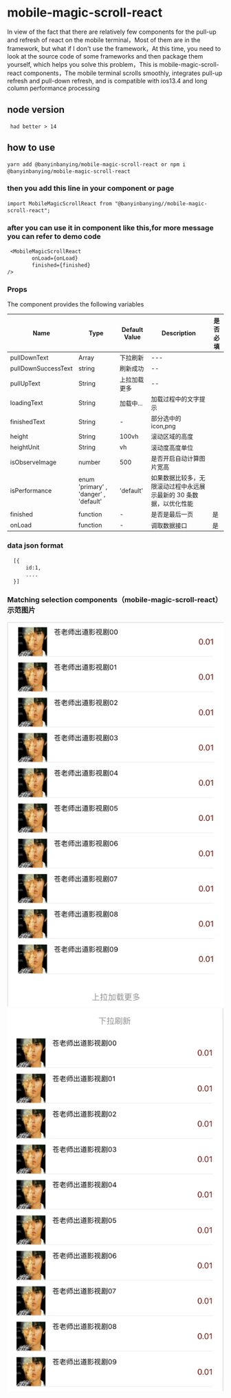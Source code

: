 # mobile-magic-scroll-react

In view of the fact that there are relatively few components for the pull-up and refresh of react on the mobile terminal，Most of them are in the framework, but what if I don't use the framework，At this time, you need to look at the source code of some frameworks and then package them yourself, which helps you solve this problem，This is mobile-magic-scroll-react components，The mobile terminal scrolls smoothly, integrates pull-up refresh and pull-down refresh, and is compatible with ios13.4 and long column performance processing

## node version

```
 had better > 14

```

## how to use

```
yarn add @banyinbanying/mobile-magic-scroll-react or npm i @banyinbanying/mobile-magic-scroll-react

```

### then you add this line in your component or page

```
import MobileMagicScrollReact from "@banyinbanying//mobile-magic-scroll-react";

```

### after you can use it in component like this,for more message you can refer to demo code

```
 <MobileMagicScrollReact
        onLoad={onLoad}
        finished={finished}
/>

```

### Props

The component provides the following variables

| Name | Type | Default Value | Description | 是否必填 |
| ---- | ---- | ------------- | ----------- | -------- |
| pullDownText | Array | 下拉刷新 | --- | |
| pullDownSuccessText | string | 刷新成功 | -- | |
| pullUpText | String | 上拉加载更多 | -- | |
| loadingText | String | 加载中... | 加载过程中的文字提示 | |
| finishedText | String | - | 部分选中的 icon,png | |
| height | String | 100vh | 滚动区域的高度 | |
| heightUnit | String | vh | 滚动度高度单位 | |
| isObserveImage | number | 500 | 是否开启自动计算图片宽高 | |
| isPerformance | enum 'primary' , 'danger' , 'default' | 'default' | 如果数据比较多，无限滚动过程中永远展示最新的 30 条数据，以优化性能 | |
| finished | function | - | 是否是最后一页 | 是 |
| onLoad | function | - | 调取数据接口 | 是 |

### data json format

```
  [{
      id:1,
      ....
  }]

```

### Matching selection components（mobile-magic-scroll-react）示范图片

![image](https://github.com/zhaochengxian/mobile-magic-scroll-react/blob/main/example/assets/demo1.png)
![image](https://github.com/zhaochengxian/mobile-magic-scroll-react/blob/main/example/assets/demo2.png)
